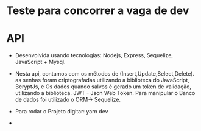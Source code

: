 # Teste para concorrer a vaga de dev
# API 
- Desenvolvida usando tecnologias: Nodejs, Express, Sequelize, JavaScript + Mysql.



- Nesta api, contamos com os métodos de (Insert,Update,Select,Delete).
as senhas foram criptografadas utilizando a biblioteca do JavaScript, BcryptJs, e Os dados quando salvos é gerado um token de validação, utilizando a biblioteca. JWT - Json Web Token. Para manipular o Banco de dados foi utilizado o ORM-> Sequelize.



- Para rodar o Projeto digitar: yarn dev 
- 
